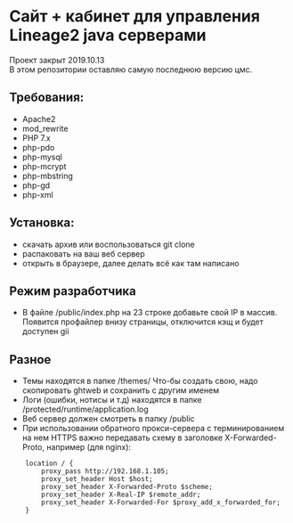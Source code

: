# Сайт + кабинет для управления Lineage2 java серверами

Проект закрыт 2019.10.13<br>
В этом репозитории оставляю самую последнюю версию цмс.

## Требования:
- Apache2
- mod_rewrite
- PHP 7.x
- php-pdo
- php-mysql
- php-mcrypt
- php-mbstring
- php-gd
- php-xml

## Установка:
- скачать архив или воспользоваться git clone<br>
- распаковать на ваш веб сервер<br>
- открыть в браузере, далее делать всё как там написано

## Режим разработчика
- В файле /public/index.php на 23 строке добавьте свой IP в массив.
Появится профайлер внизу страницы, отключится кэщ и будет доступен gii

## Разное
- Темы находятся в папке /themes/ Что-бы создать свою, надо скопировать ghtweb и сохранить с другим именем
- Логи (ошибки, нотисы и т.д) находятся в папке /protected/runtime/application.log
- Веб сервер должен смотреть в папку /public
- При использовании обратного прокси-сервера с терминированием на нем HTTPS важно передавать схему в заголовке X-Forwarded-Proto, например (для nginx):
```
    location / {
        proxy_pass http://192.168.1.105;
        proxy_set_header Host $host;
        proxy_set_header X-Forwarded-Proto $scheme;
        proxy_set_header X-Real-IP $remote_addr;
        proxy_set_header X-Forwarded-For $proxy_add_x_forwarded_for;  
    }
```
 
